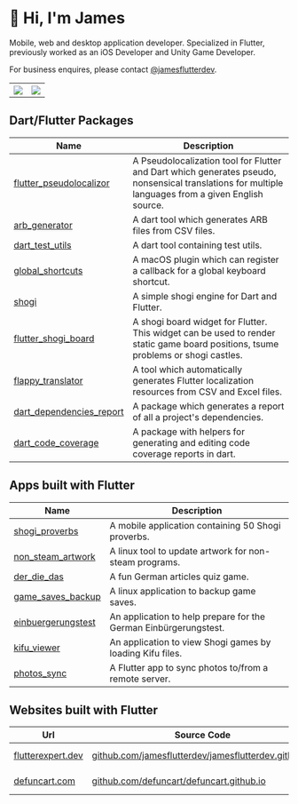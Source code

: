 # 👋 Hi, I'm James

Mobile, web and desktop application developer. Specialized in Flutter, previously worked as an iOS Developer and Unity Game Developer.

For business enquires, please contact [@jamesflutterdev](https://github.com/jamesflutterdev).

<table style="width:100%">
  <tr>
    <th><img src="https://github-readme-stats.vercel.app/api?username=defuncart&show_icons=true&hide_border=true" /></th>
    <th><img src="https://github-readme-stats.vercel.app/api/top-langs/?username=defuncart&layout=compact&hide=Ruby" /></th>
  </tr>
</table>

## Dart/Flutter Packages

| Name | Description |
| ---- | ----------- |
| [flutter_pseudolocalizor](https://pub.dev/packages/flutter_pseudolocalizor) | A Pseudolocalization tool for Flutter and Dart which generates pseudo, nonsensical translations for multiple languages from a given English source. |
| [arb_generator](https://pub.dev/packages/arb_generator) | A dart tool which generates ARB files from CSV files. |
| [dart_test_utils](https://github.com/defuncart/dart_test_utils) | A dart tool containing test utils. |
| [global_shortcuts](https://pub.dev/packages/global_shortcuts) | A macOS plugin which can register a callback for a global keyboard shortcut. |
| [shogi](https://pub.dev/packages/shogi) | A simple shogi engine for Dart and Flutter. |
| [flutter_shogi_board](https://pub.dev/packages/flutter_shogi_board) | A shogi board widget for Flutter. This widget can be used to render static game board positions, tsume problems or shogi castles. |
| [flappy_translator](https://pub.dev/packages/flappy_translator) | A tool which automatically generates Flutter localization resources from CSV and Excel files. |
| [dart_dependencies_report](https://github.com/defuncart/dart_dependencies_report) | A package which generates a report of all a project's dependencies. |
| [dart_code_coverage](https://github.com/defuncart/dart_code_coverage) | A package with helpers for generating and editing code coverage reports in dart. |

## Apps built with Flutter

| Name | Description |
| ---- | ----------- |
| [shogi_proverbs](https://github.com/defuncart/shogi_proverbs) | A mobile application containing 50 Shogi proverbs. |
| [non_steam_artwork](https://github.com/defuncart/non_steam_artwork) | A linux tool to update artwork for non-steam programs. |
| [der_die_das](https://github.com/defuncart/photos_sync) | A fun German articles quiz game. |
| [game_saves_backup](https://github.com/defuncart/game_saves_backup) | A linux application to backup game saves. |
| [einbuergerungstest](https://github.com/defuncart/einbuergerungstest) | An application to help prepare for the German Einbürgerungstest. |
| [kifu_viewer](https://github.com/defuncart/kifu_viewer) | An application to view Shogi games by loading Kifu files. |
| [photos_sync](https://github.com/defuncart/photos_sync) | A Flutter app to sync photos to/from a remote server. |

## Websites built with Flutter

| Url                                              | Source Code | Project |
| ------------------------------------------------ | ----------- | ------- |
| [flutterexpert.dev](https://flutterexpert.dev/) | [github.com/jamesflutterdev/jamesflutterdev.github.io](https://github.com/jamesflutterdev/jamesflutterdev.github.io) | One pager |
| [defuncart.com](https://defuncart.com/) | [github.com/defuncart/defuncart.github.io](https://github.com/defuncart/defuncart.github.io) | Personal website |
